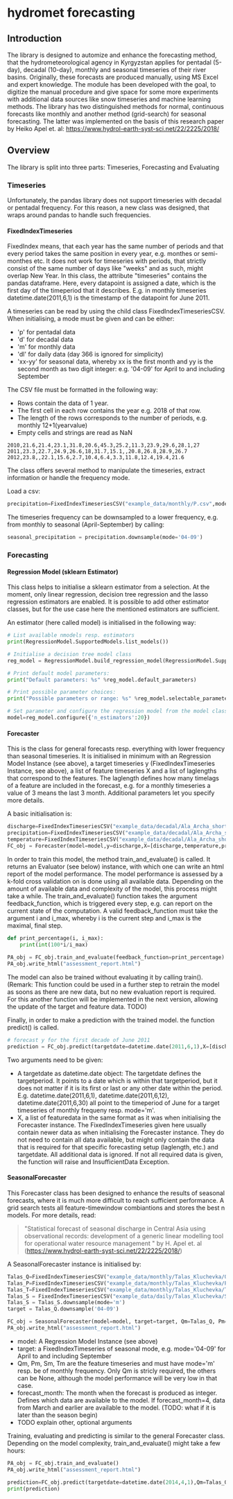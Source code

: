 ﻿
# hydromet forecasting

## Introduction

The library is designed to automize and enhance the forecasting method, that the hydrometeorological agency in Kyrgyzstan applies for pentadal (5-day), decadal (10-day), monthly and seasonal timeseries of their river basins. Originally, these forecasts are produced manually, using MS Excel and expert knowledge. The module has been developed with the goal, to digitize the manual procedure and give space for some more experiments with additional data sources like snow timeseries and machine learning methods.
The library has two distinguished methods for normal, continuous forecasts like monthly and another method (grid-search) for seasonal forecasting. The latter was implemented on the basis of this research paper by Heiko Apel et. al: https://www.hydrol-earth-syst-sci.net/22/2225/2018/

## Overview
The library is split into three parts: Timeseries, Forecasting and Evaluating
### Timeseries
 Unfortunately, the pandas library does not support timeseries with decadal or pentadal frequency. For this reason, a new class was designed, that wraps around pandas to handle such frequencies.
 
#### FixedIndexTimeseries
FixedIndex means, that each year has the same number of periods and that every period takes the same position in every year, e.g. monthes or semi-monthes etc. It does not work for timeseries with periods, that strictly consist of the same number of days like "weeks" and as such, might overlap New Year.
In this class, the attribute "timeseries" contains the pandas dataframe. Here, every datapoint is assigned a date, which is the first day of the timeperiod that it describes. E.g. in monthly timeseries datetime.date(2011,6,1) is the timestamp of the datapoint for June 2011.

A timeseries can be read by using the child class FixedIndexTimeseriesCSV. When initialising, a mode must be given and can be either:

* 'p' for pentadal data
* 'd' for decadal data
* 'm' for monthly data 
* 'dl' for daily data (day 366 is ignored for simplicity)
* 'xx-yy' for seasonal data, whereby xx is the first month and yy is the second month as two digit integer: e.g. '04-09' for April to and including September

The CSV file must be formatted in the following way:

* Rows contain the data of 1 year.
* The first cell in each row contains the year e.g. 2018 of that row. 
* The length of the rows corresponds to the number of periods, e.g. monthly 12+1(yearvalue)
* Empty cells and strings are read as NaN


~~~~ 
2010,21.6,21.4,23.1,31.8,20.6,45.3,25.2,11.3,23.9,29.6,28.1,27
2011,23.3,22.7,24.9,26.6,18,31.7,15.1,,20.8,26.8,28.9,26.7
2012,23.8,,22.1,15.6,2.7,10.4,6.4,3.3,11.8,12.4,19.4,21.6
~~~~

The class offers several method to manipulate the timeseries, extract information or handle the frequency mode. 

Load a csv:
```python
precipitation=FixedIndexTimeseriesCSV("example_data/monthly/P.csv",mode="m")
```

The timeseries frequency can be downsampled to a lower frequency, e.g. from monthly to seasonal (April-September) by calling:

```python
seasonal_precipitation = precipitation.downsample(mode='04-09')
```

### Forecasting

#### Regression Model (sklearn Estimator)

This class helps to initialise a sklearn estimator from a selection. At the moment, only linear regression, decision tree regression and the lasso regression estimators are enabled. It is possible to add other estimator classes, but for the use case here the mentioned estimators are sufficient.

An estimator (here called model) is initialised in the following way:

```python
# List available nmodels resp. estimators
print(RegressionModel.SupportedModels.list_models())

# Initialise a decision tree model class
reg_model = RegressionModel.build_regression_model(RegressionModel.SupportedModels(3))

# Print default model parameters:
print("Default parameters: %s" %reg_model.default_parameters)

# Print possible parameter choices:
print("Possible parameters or range: %s" %reg_model.selectable_parameters)

# Set parameter and configure the regression model from the model class
model=reg_model.configure({'n_estimators':20})  
```


#### Forecaster
This is the class for general forecasts resp. everything with lower frequency than seasonal timeseries. It is initialised in minimum with an Regression Model Instance (see above), a target timeseries y (FixedIndexTimeseries Instance, see above), a list of feature timeseries X and a list of laglengths that correspond to the features. The laglength defines how many timelags of a feature are included in the forecast, e.g. for a monthly timeseries a value of 3 means the last 3 month. Additional parameters let you specify more details.

A basic initialisation is:
```python
discharge=FixedIndexTimeseriesCSV("example_data/decadal/Ala_Archa_short/Q.csv",mode="d")
precipitation=FixedIndexTimeseriesCSV("example_data/decadal/Ala_Archa_short/P.csv",mode="d")
temperature=FixedIndexTimeseriesCSV("example_data/decadal/Ala_Archa_short/T.csv",mode="d")
FC_obj = Forecaster(model=model,y=discharge,X=[discharge,temperature,precipitation],laglength=[3,3,3])
```

In order to train this model, the method train_and_evaluate() is called. It returns an Evaluator (see below) instance, with which one can write an html report of the model performance. The model performance is assessed by a k-fold cross validation on is done using all available data. Depending on the amount of available data and complexity of the model, this process might take a while. The train_and_evaluate() function takes the argument feedback_function, which is triggered every step, e.g. can report on the current state of the computation. A valid feedback_function must take the argument i and i_max, whereby i is the current step and i_max is the maximal, final step.
```python
def print_percentage(i, i_max):
    print(int(100*i/i_max)
    
PA_obj = FC_obj.train_and_evaluate(feedback_function=print_percentage)
PA_obj.write_html("assessment_report.html")
```

The model can also be trained without evaluating it by calling train().  (Remark: This function could be used in a further step to retrain the model as soons as there are new data, but no new evaluation report is required. For this another function will be implemented in the next version, allowing the update of the target and feature data. TODO)

Finally, in order to make a prediction with the trained model. the function predict() is called.

```python
# forecast y for the first decade of June 2011
prediction = FC_obj.predict(targetdate=datetime.date(2011,6,1),X=[discharge,temperature,precipitation])
```
 Two arguments need to be given:
 
* A targetdate as datetime.date object: The targetdate defines the targetperiod. It points to a date which is within that targetperiod, but it does not matter if it is its first or last or any other date within the period. E.g. datetime.date(2011,6,1), datetime.date(2011,6,12), datetime.date(2011,6,30) all point to the timeperiod of June for a target timeseries of monthly frequeny resp. mode='m'.
* X, a list of featuredata in the same format as it was when initialising the Forecaster instance. The FixedIndexTimeseries given here usually contain newer data as when initialising the Forecaster instance. They do not need to contain all data available, but might only contain the data that is required for that specific forecasting setup (laglength, etc.) and targetdate. All additional data is ignored. If not all required data is given, the function will raise and InsufficientData Exception.

#### SeasonalForecaster

This Forecaster class has been designed to enhance the results of seasonal forecasts, where it is much more difficult to reach sufficient performance. A grid search tests all feature-timewindow combiantions and stores the best n models. For more details, read:
>"Statistical forecast of seasonal discharge in Central Asia using observational records: development of a generic linear modelling tool for operational water resource management " by H. Apel et. al (https://www.hydrol-earth-syst-sci.net/22/2225/2018/)

A SeasonalForecaster instance is initialised by: 
```python
Talas_Q=FixedIndexTimeseriesCSV("example_data/monthly/Talas_Kluchevka/Q.csv",mode="m") #Discharge
Talas_P=FixedIndexTimeseriesCSV("example_data/monthly/Talas_Kluchevka/PREC_ERA.csv",mode="m") #Precipitation
Talas_T=FixedIndexTimeseriesCSV("example_data/monthly/Talas_Kluchevka/TEMP_ERA.csv",mode="m") #Temperature
Talas_S = FixedIndexTimeseriesCSV("example_data/daily/Talas_Kluchevka/SNOW.csv",mode="dl") #Snow Cover (daily)
Talas_S = Talas_S.downsample(mode='m')
target = Talas_Q.downsample('04-09')

FC_obj = SeasonalForecaster(model=model, target=target, Qm=Talas_Q, Pm=Talas_P, Sm=Talas_S, Tm=Talas_T, forecast_month=4)
PA_obj.write_html("assessment_report.html")

```

* model: A Regression Model Instance (see above)
* target: a FixedIndexTimeseries of seasonal mode, e.g. mode='04-09' for April to and including September
* Qm, Pm, Sm, Tm are the feature timeseries and must have mode='m' resp. be of monthly frequency. Only Qm is stricly required, the others can be None, although the model performance will be very low in that case.
* forecast_month: The month when the forecast is produced as integer. Defines which data are available to the model. If forecast_month=4, data from March and earlier are available to the model. (TODO: what if it is later than the season begin)
* TODO explain other, optional arguments


Training, evaluating and predicting is similar to the general Forecaster class. Depending on the model complexity,  train_and_evaluate() might take a few hours:
```python
PA_obj = FC_obj.train_and_evaluate()
PA_obj.write_html("assessment_report.html")

prediction=FC_obj.predict(targetdate=datetime.date(2014,4,1),Qm=Talas_Q,Pm=Talas_P,Sm=Talas_S,Tm=Talas_T)
print(prediction)
```
